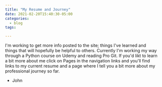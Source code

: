 ```yaml
---
title: "My Resume and Journey"
date: 2021-02-20T15:40:30-05:00
categories:
  - blog
tags:

---
```


I'm working to get more info posted to the site; things I've learned and things that will hopefully be helpful to others. Currently I'm working my way through a Python course on Udemy and reading Pro Git. If you'd likt to learn a bit more about me click on Pages in the navigation links and you'll find links to my current resume and a page where I tell you a bit more about my professional journey so far.

- John
